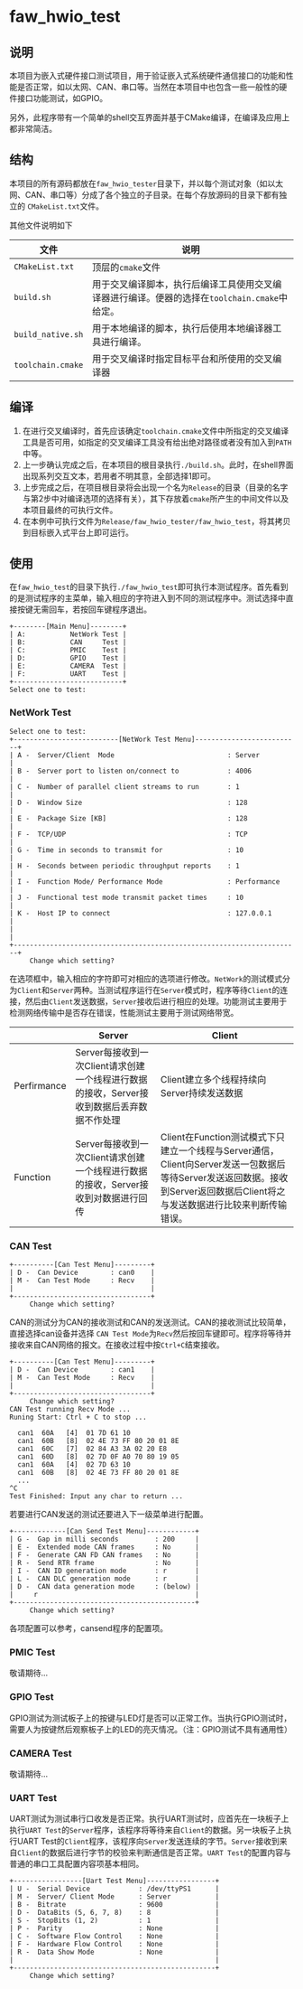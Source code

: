 # faw_hwio_test

## 说明

本项目为嵌入式硬件接口测试项目，用于验证嵌入式系统硬件通信接口的功能和性能是否正常，如以太网、CAN、串口等。当然在本项目中也包含一些一般性的硬件接口功能测试，如GPIO。

另外，此程序带有一个简单的shell交互界面并基于CMake编译，在编译及应用上都非常简洁。

## 结构

本项目的所有源码都放在`faw_hwio_tester`目录下，并以每个测试对象（如以太网、CAN、串口等）分成了各个独立的子目录。在每个存放源码的目录下都有独立的      `CMakeList.txt`文件。

其他文件说明如下

|    文件    | 说明 |
| ---------- | --- |
|   `CMakeList.txt` |  顶层的`cmake`文件 |
| `build.sh` |  用于交叉编译脚本，执行后编译工具使用交叉编译器进行编译。便器的选择在`toolchain.cmake`中给定。 |
| `build_native.sh` | 用于本地编译的脚本，执行后使用本地编译器工具进行编译。|
| `toolchain.cmake` | 用于交叉编译时指定目标平台和所使用的交叉编译器 |

## 编译

1. 在进行交叉编译时，首先应该确定`toolchain.cmake`文件中所指定的交叉编译工具是否可用，如指定的交叉编译工具没有给出绝对路径或者没有加入到`PATH`中等。
2. 上一步确认完成之后，在本项目的根目录执行`./build.sh`。此时，在shell界面出现系列交互文本，若用者不明其意，全部选择1即可。
3. 上步完成之后，在项目根目录将会出现一个名为`Release`的目录（目录的名字与第2步中对编译选项的选择有关），其下存放着`cmake`所产生的中间文件以及本项目最终的可执行文件。
4. 在本例中可执行文件为`Release/faw_hwio_tester/faw_hwio_test`，将其拷贝到目标嵌入式平台上即可运行。

## 使用

在`faw_hwio_test`的目录下执行`./faw_hwio_test`即可执行本测试程序。首先看到的是测试程序的主菜单，输入相应的字符进入到不同的测试程序中。测试选择中直接按键无需回车，若按回车键程序退出。

```shell
+--------[Main Menu]--------+
| A:           NetWork Test |
| B:           CAN     Test |
| C:           PMIC    Test |
| D:           GPIO    Test |
| E:           CAMERA  Test |
| F:           UART    Test |
+---------------------------+
Select one to test:
```
### NetWork Test

```shell
Select one to test:
+--------------------------[NetWork Test Menu]--------------------------+
| A -  Server/Client  Mode                            : Server          |
| B -  Server port to listen on/connect to            : 4006            |
| C -  Number of parallel client streams to run       : 1               |
| D -  Window Size                                    : 128             |
| E -  Package Size [KB]                              : 128             |
| F -  TCP/UDP                                        : TCP             |
| G -  Time in seconds to transmit for                : 10              |
| H -  Seconds between periodic throughput reports    : 1               |
| I -  Function Mode/ Performance Mode                : Performance     |
| J -  Functional test mode transmit packet times     : 10              |
| K -  Host IP to connect                             : 127.0.0.1       |
|                                                                       |
+-----------------------------------------------------------------------+
     Change which setting?
```

在选项框中，输入相应的字符即可对相应的选项进行修改。`NetWork`的测试模式分为`Client`和`Server`两种。当测试程序运行在`Server`模式时，程序等待`Client`的连接，然后由`Client`发送数据，`Server`接收后进行相应的处理。功能测试主要用于检测网络传输中是否存在错误，性能测试主要用于测试网络带宽。

|        | Server | Client |
| ---------- | --- | --- |
|   Perfirmance |  Server每接收到一次Client请求创建一个线程进行数据的接收，Server接收到数据后丢弃数据不作处理 | Client建立多个线程持续向Server持续发送数据 |
| Function | Server每接收到一次Client请求创建一个线程进行数据的接收，Server接收到对数据进行回传 | Client在Function测试模式下只建立一个线程与Server通信，Client向Server发送一包数据后等待Server发送返回数据。接收到Server返回数据后Client将之与发送数据进行比较来判断传输错误。 |

### CAN Test

```shell
+----------[Can Test Menu]---------+
| D -  Can Device        : can0    |
| M -  Can Test Mode     : Recv    |
|                                  |
+----------------------------------+
     Change which setting?
```
CAN的测试分为CAN的接收测试和CAN的发送测试。CAN的接收测试比较简单，直接选择can设备并选择 `CAN Test Mode`为`Recv`然后按回车键即可。程序将等待并接收来自CAN网络的报文。在接收过程中按`Ctrl+C`结束接收。

```shell
+----------[Can Test Menu]---------+
| D -  Can Device        : can1    |
| M -  Can Test Mode     : Recv    |
|                                  |
+----------------------------------+
     Change which setting?
CAN Test running Recv Mode ...
Runing Start: Ctrl + C to stop ...

  can1  60A   [4]  01 7D 61 10
  can1  60B   [8]  02 4E 73 FF 80 20 01 8E
  can1  60C   [7]  02 84 A3 3A 02 20 E8
  can1  60D   [8]  02 7D 0F A0 70 80 19 05
  can1  60A   [4]  02 7D 63 10
  can1  60B   [8]  02 4E 73 FF 80 20 01 8E
  ...
^C
Test Finished: Input any char to return ...
```
若要进行CAN发送的测试还要进入下一级菜单进行配置。
```shell
+-------------[Can Send Test Menu]------------+
| G -  Gap in milli seconds         : 200     |
| E -  Extended mode CAN frames     : No      |
| F -  Generate CAN FD CAN frames   : No      |
| R -  Send RTR frame               : No      |
| I -  CAN ID generation mode       : r       |
| L -  CAN DLC generation mode      : r       |
| D -  CAN data generation mode     : (below) |
|     r                                       |
+---------------------------------------------+
     Change which setting?
```
各项配置可以参考，cansend程序的配置项。

### PMIC Test

敬请期待...

### GPIO Test

GPIO测试为测试板子上的按键与LED灯是否可以正常工作。当执行GPIO测试时，需要人为按键然后观察板子上的LED的亮灭情况。（注：GPIO测试不具有通用性）

### CAMERA Test

敬请期待...

### UART Test

UART测试为测试串行口收发是否正常。执行UART测试时，应首先在一块板子上执行`UART Test`的`Server`程序，该程序将等待来自`Client`的数据。另一块板子上执行UART Test的`Client`程序，该程序向`Server`发送连续的字节。`Server`接收到来自`Client`的数据后进行字节的校验来判断通信是否正常。`UART Test`的配置内容与普通的串口工具配置内容项基本相同。

```shell
+-----------------[Uart Test Menu]-----------------+
| U -  Serial Device            : /dev/ttyPS1      |
| M -  Server/ Client Mode      : Server           |
| B -  Bitrate                  : 9600             |
| D -  DataBits (5, 6, 7, 8)    : 8                |
| S -  StopBits (1, 2)          : 1                |
| P -  Parity                   : None             |
| C -  Software Flow Control    : None             |
| F -  Hardware Flow Control    : None             |
| R -  Data Show Mode           : None             |
|                                                  |
+--------------------------------------------------+
     Change which setting?
```

